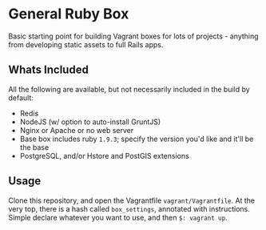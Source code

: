 # General Ruby Box

Basic starting point for building Vagrant boxes for lots of projects - anything from
developing static assets to full Rails apps.

## Whats Included

All the following are available, but not necessarily included in the build by default:

* Redis
* NodeJS (w/ option to auto-install GruntJS)
* Nginx or Apache or no web server
* Base box includes ruby `1.9.3`; specify the version you'd like and it'll be the base
* PostgreSQL, and/or Hstore and PostGIS extensions

## Usage

Clone this repository, and open the Vagrantfile `vagrant/Vagrantfile`. At the very top, there
is a hash called `box_settings`, annotated with instructions. Simple declare whatever you
want to use, and then `$: vagrant up`.